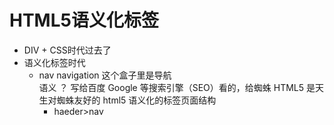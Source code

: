 # HTML5语义化标签  

- DIV + CSS时代过去了
- 语义化标签时代
    - nav navigation 这个盒子里是导航  
        语义 ？ 写给百度 Google 等搜索引擎（SEO）看的，给蜘蛛
        HTML5 是天生对蜘蛛友好的
        html5 语义化的标签页面结构
        - haeder>nav 